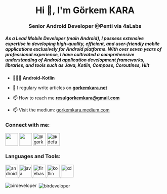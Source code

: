 <h1 align="center">Hi 👋, I'm Görkem KARA</h1>
<h3 align="center">Senior Android Developer @Penti via 4aLabs</h3>
<h5>As a Lead Mobile Developer (main Android), I possess extensive expertise in developing high-quality, efficient, and user-friendly mobile applications exclusively for Android platforms. With over seven years of professional experience, I have cultivated a comprehensive understanding of Android application development frameworks, libraries, and tools such as Java, Kotlin, Compose, Coroutines, Hilt</h5>


- 🧑🏻‍💻 **Android-Kotlin**

- 📝 I regulary write articles on <a href="https://gorkemkara.net" target="blank"><b>gorkemkara.net</b></a>

- 📫 How to reach me **resulgorkemkara@gmail.com**

- 📫 Visit the medium: [gorkemkara.medium.com](https://gorkemkara.medium.com)

<h3 align="left">Connect with me:</h3>
<p align="left">
<a href="https://twitter.com/gorkem_kr" target="blank"><img align="center" src="https://abs.twimg.com/favicons/twitter.2.ico" height="40" width="40" /></a>
<a href="https://www.linkedin.com/in/gorkemkara/" target="blank"><img align="center" src="https://cdn.icon-icons.com/icons2/2201/PNG/512/linkedin_logo_square_icon_134016.png" height="40" width="40" /></a>
<a href="https://medium.com/@gorkemkara" target="blank"><img align="center" src="https://cdn4.iconfinder.com/data/icons/social-media-2210/24/Medium-512.png" alt="@gorkemkara" height="40" width="40" /></a>
<a href="https://www.reddit.com/user/defaultmen/" target="blank"><img align="center" src="https://static.vecteezy.com/system/resources/previews/018/930/474/original/reddit-logo-reddit-icon-transparent-free-png.png" alt="@defaultmen" height="40" width="40" /></a>
</p>

<h3 align="left">Languages and Tools:</h3>
<p align="left"> <a href="https://developer.android.com" target="_blank"> <img src="https://cdn.redmondpie.com/wp-content/uploads/2012/10/android-logo.png" alt="android" width="40" height="40"/> </a> <a href="https://www.java.com/" target="_blank"> <img src="https://upload.wikimedia.org/wikipedia/en/3/30/Java_programming_language_logo.svg" alt="java" width="40" height="40"/> </a> <a href="https://firebase.google.com/" target="_blank"> <img src="https://www.vectorlogo.zone/logos/firebase/firebase-icon.svg" alt="firebase" width="40" height="40"/> </a> <a href="https://kotlinlang.org" target="_blank"> <img src="https://www.vectorlogo.zone/logos/kotlinlang/kotlinlang-icon.svg" alt="kotlin" width="40" height="40"/> </a> <a href="https://www.adobe.com/products/xd.html" target="_blank"> <img src="https://cdn.worldvectorlogo.com/logos/adobe-xd.svg" alt="xd" width="40" height="40"/> </a> </p>

<p><img align="left" src="https://github-readme-stats.vercel.app/api/top-langs?username=birdeveloper&show_icons=true&locale=en&layout=compact" alt="birdeveloper" /></p>
<p>&nbsp;<img align="center" src="https://github-readme-stats.vercel.app/api?username=birdeveloper&show_icons=true&locale=en" alt="birdeveloper" /></p>

